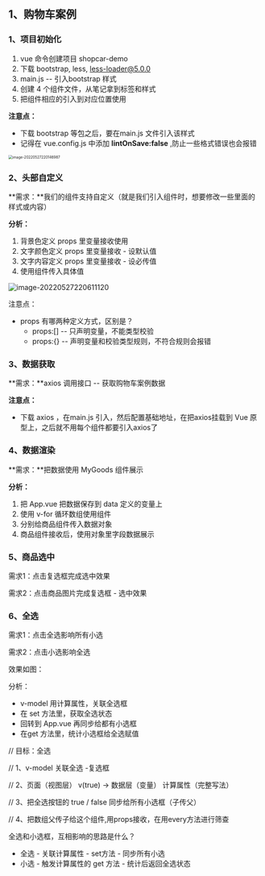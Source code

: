 ## 1、购物车案例

### 1、项目初始化

1. vue 命令创建项目 shopcar-demo
2. 下载 bootstrap, less, less-loader@5.0.0
3. main.js  --  引入bootstrap  样式
4. 创建 4 个组件文件，从笔记拿到标签和样式
5. 把组件相应的引入到对应位置使用

**注意点：**

- 下载 bootstrap 等包之后，要在main.js 文件引入该样式
- 记得在 vue.config.js  中添加  **lintOnSave:false** ,防止一些格式错误也会报错

<img src="C:\Users\小灰灰\AppData\Roaming\Typora\typora-user-images\image-20220527220146987.png" alt="image-20220527220146987" style="zoom:50%;" />





### 2、头部自定义

**需求：**我们的组件支持自定义（就是我们引入组件时，想要修改一些里面的样式或内容）

**分析：**

1. 背景色定义 props 里变量接收使用
2. 文字颜色定义 props 里变量接收 - 设默认值
3. 文字内容定义 props 里变量接收 - 设必传值
4. 使用组件传入具体值

![image-20220527220611120](C:\Users\小灰灰\AppData\Roaming\Typora\typora-user-images\image-20220527220611120.png)

注意点：

- props 有哪两种定义方式，区别是？
  - props:[]    --  只声明变量，不能类型校验
  - props:{}   --  声明变量和校验类型规则，不符合规则会报错



### 3、数据获取

**需求：**axios 调用接口 -- 获取购物车案例数据

**注意点：**

- 下载 axios ，在main.js 引入，然后配置基础地址，在把axios挂载到 Vue 原型上，之后就不用每个组件都要引入axios了



### 4、数据渲染

**需求：**把数据使用 MyGoods 组件展示

**分析：**

1. 把 App.vue 把数据保存到 data 定义的变量上
2. 使用 v-for 循环数组使用组件
3. 分别给商品组件传入数据对象
4. 商品组件接收后，使用对象里字段数据展示



### 5、商品选中

需求1：点击复选框完成选中效果

需求2：点击商品图片完成复选框 - 选中效果





### 6、全选

需求1：点击全选影响所有小选

需求2：点击小选影响全选

效果如图：

分析：

- v-model 用计算属性，关联全选框
- 在 set 方法里，获取全选状态
- 回转到 App.vue 再同步给都有小选框
- 在get 方法里，统计小选框给全选赋值



// 目标：全选

// 1、v-model 关联全选 -复选框

// 2、页面（视图层） v(true) -> 数据层（变量） 计算属性（完整写法）

// 3、把全选按钮的 true / false 同步给所有小选框（子传父）

// 4、把数组父传子给这个组件,用props接收，在用every方法进行筛查



全选和小选框，互相影响的思路是什么？

- 全选 - 关联计算属性 - set方法 - 同步所有小选
- 小选 - 触发计算属性的 get 方法 - 统计后返回全选状态